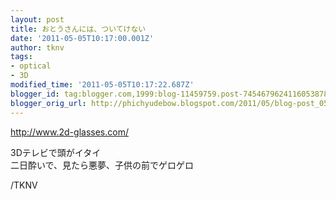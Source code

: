 ```yaml
---
layout: post
title: おとうさんには、ついてけない
date: '2011-05-05T10:17:00.001Z'
author: tknv
tags:
- optical
- 3D
modified_time: '2011-05-05T10:17:22.687Z'
blogger_id: tag:blogger.com,1999:blog-11459759.post-7454679624116053878
blogger_orig_url: http://phichyudebow.blogspot.com/2011/05/blog-post_05.html
---
```


<div class='posterous_autopost'><a href="http://www.2d-glasses.com/">http://www.2d-glasses.com/</a><p>3Dテレビで頭がイタイ<br />二日酔いで、見たら悪夢、子供の前でゲロゲロ</p></div><div class="blogger-post-footer">/TKNV</div>